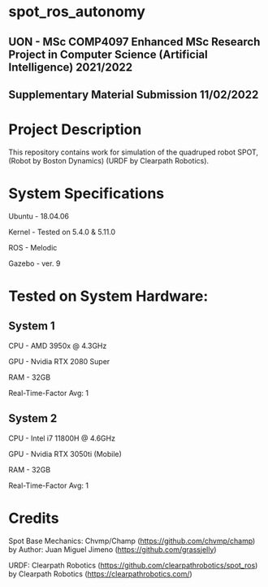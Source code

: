# spot_ros_autonomy
## UON - MSc COMP4097 Enhanced MSc Research Project in Computer Science (Artificial Intelligence) 2021/2022

## Supplementary Material Submission 11/02/2022

# Project Description
This repository contains work for simulation of the quadruped robot SPOT, (Robot by Boston Dynamics) (URDF by Clearpath Robotics).

# System Specifications
Ubuntu - 18.04.06

Kernel - Tested on 5.4.0 & 5.11.0

ROS - Melodic

Gazebo - ver. 9

# Tested on System Hardware:

## System 1

  CPU - AMD 3950x @ 4.3GHz
  
  GPU - Nvidia RTX 2080 Super
  
  RAM - 32GB
  
  Real-Time-Factor Avg: 1
  
## System 2

  CPU - Intel i7 11800H @ 4.6GHz
  
  GPU - Nvidia RTX 3050ti (Mobile)
  
  RAM - 32GB
  
  Real-Time-Factor Avg: 1

# Credits
Spot Base Mechanics: Chvmp/Champ (https://github.com/chvmp/champ) by Author: Juan Miguel Jimeno (https://github.com/grassjelly)

URDF: Clearpath Robotics (https://github.com/clearpathrobotics/spot_ros) by Clearpath Robotics (https://clearpathrobotics.com/)
